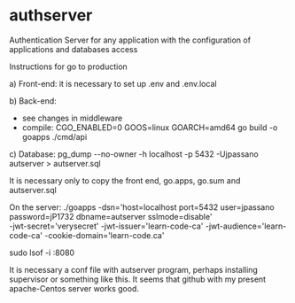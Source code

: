 # authserver
Authentication Server for any application with the configuration of applications and databases access

Instructions for go to production

a) Front-end: it is necessary to set up .env and .env.local

b) Back-end:
- see changes in middleware
- compile: CGO_ENABLED=0 GOOS=linux GOARCH=amd64 go build -o goapps ./cmd/api

c) Database:
pg_dump --no-owner -h localhost -p 5432 -Ujpassano autserver > autserver.sql

It is necessary only to copy the front end, go.apps, go.sum and autserver.sql

On the server:
./goapps -dsn='host=localhost port=5432 user=jpassano password=jP1732 dbname=autserver sslmode=disable' \
-jwt-secret='verysecret' -jwt-issuer='learn-code-ca' -jwt-audience='learn-code-ca' -cookie-domain='learn-code.ca'

sudo lsof -i :8080

It is necessary a conf file with autserver program, perhaps installing supervisor or something like this. It seems
that github with my present apache-Centos server works good.

